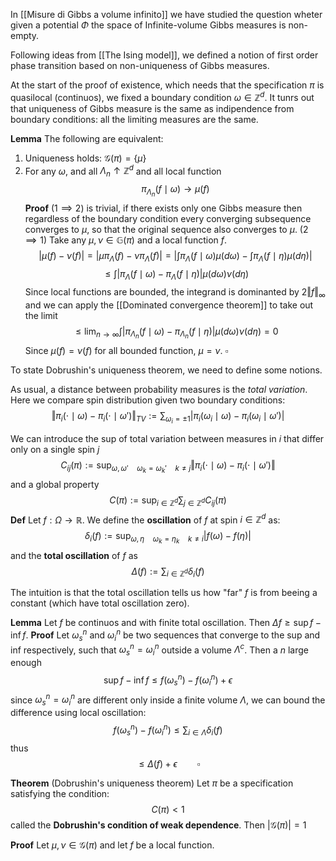 
In [[Misure di Gibbs a volume infinito]] we have studied the question wheter given a potential $\Phi$ the space of Infinite-volume Gibbs measures is non-empty. 

Following ideas from [[The Ising model]], we defined a notion of first order phase transition based on non-uniqueness of Gibbs measures.

At the start of the proof of existence, which needs that the specification $\pi$ is quasilocal (continuos), we fixed a boundary condition $\omega \in \mathbb{Z}^d$. It tunrs out that uniqueness of Gibbs measure is the same as indipendence from boundary conditions: all the limiting measures are the same.

**Lemma** The following are equivalent:
1. Uniqueness holds: $\mathcal{G}(\pi) = \{\mu\}$
2. For any $\omega$, and all $\Lambda_n \uparrow \mathbb{Z}^d$ and all local function
$$
\pi_{\Lambda_n}(f\mid \omega) \to \mu(f)
$$
**Proof** $(1 \implies 2)$ is trivial, if there exists only one Gibbs measure then regardless of the boundary condition every converging subsequence converges to $\mu$, so that the original sequence also converges to $\mu$. 
$(2 \implies 1)$ Take any $\mu, \nu \in \mathbb{G}(\pi)$ and a local function $f$.
$$
|\mu(f)-\nu(f)| = |\mu\pi_\Lambda(f)-\nu\pi_\Lambda(f)|=\left| \int \pi_\Lambda(f\mid\omega)\mu(d\omega) -  \int \pi_\Lambda(f\mid\eta)\mu(d\eta)\right|
$$
$$
\leq \int |\pi_\Lambda(f\mid\omega)-\pi_\Lambda(f\mid\eta)|\mu(d\omega)\nu(d\eta)
$$
Since local functions are bounded, the integrand is dominanted by $2\Vert f\Vert_\infty$ and we can apply the [[Dominated convergence theorem]] to take out the limit
$$
\leq \lim_{n\to\infty} \int |\pi_{\Lambda_n}(f\mid\omega)-\pi_{\Lambda_n}(f\mid\eta)|\mu(d\omega)\nu(d\eta) = 0
$$
Since $\mu(f)=\nu(f)$ for all bounded function, $\mu=\nu$. $\square$


To state Dobrushin's uniqueness theorem, we need to define some notions.

As usual, a distance between probability measures is the _total variation_. Here we compare spin distribution given two boundary conditions:
$$
\Vert \pi_i(\cdot\mid \omega) - \pi_i(\cdot\mid \omega')\Vert_{TV} := \sum_{\omega_i = \pm 1} |\pi_i(\omega_i\mid\omega) - \pi_i(\omega_i\mid\omega')|
$$

We can introduce the sup of total variation between measures in $i$ that differ only on a single spin $j$ 
$$
C_{ij}(\pi) := \sup_{\omega,\omega'\quad \omega_k=\omega_k'\quad k\neq j}  \Vert \pi_i(\cdot\mid \omega) - \pi_i(\cdot\mid \omega')\Vert 
$$
and a global property
$$
C(\pi) := \sup_{i\in\mathbb{Z}^d} \sum_{j \in\mathbb{Z}^d} C_{ij}(\pi)
$$
**Def** Let $f:\Omega \to \mathbb{R}$. We define the **oscillation** of $f$ at spin $i \in \mathbb{Z}^d$ as:
$$
\delta_i(f) := \sup_{\omega,\eta \quad \omega_k=\eta_k\quad k\neq i} |f(\omega) - f(\eta)|
$$
and the **total oscillation** of $f$ as
$$
\Delta(f) := \sum_{i \in \mathbb{Z}^d} \delta_i(f)
$$

The intuition is that the total oscillation tells us how "far" $f$ is from beeing a constant (which have total oscillation zero).

**Lemma** Let $f$ be continuos and with finite total oscillation. Then $\Delta f \geq \sup f - \inf f$.
**Proof** Let $\omega_s^n$ and $\omega_i^n$ be two sequences that converge to the sup and inf respectively, such that $\omega_s^n = \omega_i^n$ outside a volume $\Lambda^c$. Then a $n$ large enough
$$
\sup f - \inf f \leq f(\omega_s^n) - f(\omega_i^n) + \epsilon
$$
since $\omega_s^n = \omega_i^n$ are different only inside a finite volume $\Lambda$, we can bound the difference using local oscillation:
$$
f(\omega_s^n) - f(\omega_i^n) \leq \sum_{i \in \Lambda} \delta_i(f)
$$
thus
$$
\leq \Delta(f) + \epsilon \qquad \square
$$

**Theorem** (Dobrushin's uniqueness theorem) Let $\pi$ be a specification satisfying the condition:
$$
C(\pi) < 1
$$
called the **Dobrushin's condition of weak dependence**. Then $|\mathcal{G}(\pi)| = 1$

**Proof** Let $\mu,\nu \in \mathcal{G}(\pi)$ and let $f$ be a local function.